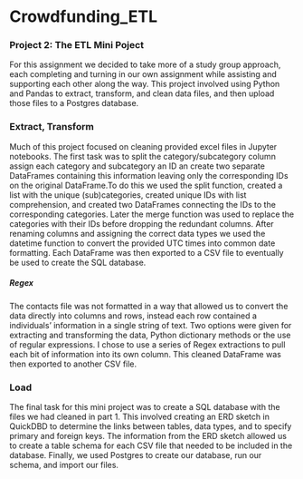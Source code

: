 # Crowdfunding_ETL

### Project 2: The ETL Mini Poject

For this assignment we decided to take more of a study group approach, each completing and turning in our own assignment while assisting and supporting each other along the way. This project involved using Python and Pandas to extract, transform, and clean data files, and then upload those files to a Postgres database.

### Extract, Transform

Much of this project focused on cleaning provided excel files in Jupyter notebooks. The first task was to split the category/subcategory column assign each category and subcategory an ID an create two separate DataFrames containing this information leaving only the corresponding IDs on the original DataFrame.To do this we used the split function, created a list with the unique (sub)categories, created unique IDs with list comprehension, and created two DataFrames connecting the IDs to the corresponding categories. Later the merge function was used to replace the categories with their IDs before dropping the redundant columns. After renaming columns and assigning the correct data types we used the datetime function to convert the provided UTC times into common date formatting. Each DataFrame was then exported to a CSV file to eventually be used to create the SQL database.

   ##### Regex

The contacts file was not formatted in a way that allowed us to convert the data directly into columns and rows, instead each row contained a individuals’ information in a single string of text. Two options were given for extracting and transforming the data, Python dictionary methods or the use of regular expressions. I chose to use a series of Regex extractions to pull each bit of information into its own column. This cleaned DataFrame was then exported to another CSV file.

### Load

The final task for this mini project was to create a SQL database with the files we had cleaned in part 1. This involved creating an ERD sketch in QuickDBD to determine the links between tables, data types, and to specify primary and foreign keys. The information from the ERD sketch allowed us to create a table schema for each CSV file that needed to be included in the database. Finally, we used Postgres to create our database, run our schema, and import our files.
